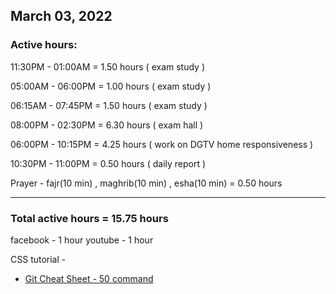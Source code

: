 ## March 03, 2022
### Active hours:

11:30PM - 01:00AM     = 1.50 hours ( exam study )

05:00AM - 06:00PM     = 1.00 hours ( exam study )

06:15AM - 07:45PM     = 1.50 hours ( exam study )

08:00PM - 02:30PM     = 6.30 hours ( exam hall )

06:00PM - 10:15PM     = 4.25 hours ( work on DGTV home responsiveness )

10:30PM - 11:00PM     = 0.50 hours ( daily report )

Prayer - fajr(10 min) , maghrib(10 min) , esha(10 min) = 0.50 hours

----------------------------------------

### Total active hours = 15.75 hours

facebook - 1 hour
youtube - 1 hour

CSS tutorial - 

* [Git Cheat Sheet - 50 command](https://www.freecodecamp.org/news/git-cheat-sheet/)